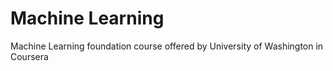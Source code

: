 # Machine Learning
Machine Learning foundation course offered by University of Washington in Coursera